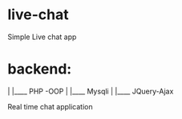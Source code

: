 # live-chat
Simple Live chat app

# backend:
  |
  |____ PHP -OOP
  |
  |____ Mysqli 
  |
  |____ JQuery-Ajax

Real time chat application